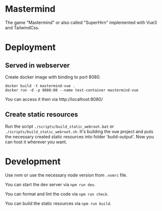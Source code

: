 # Mastermind

The game "Mastermind" or also called "SuperHirn" implemented with Vue3 and TailwindCss.



# Deployment

## Served in webserver

Create docker image with binding to port 8080.
```` 
docker build -t mastermind-vue .
docker run -d -p 8080:80 --name test-container mastermind-vue
````
You can access it then via http://localhost:8080/

## Create static resources

Run the script `./scripts/build_static_webroot.bat` or `./scripts/build_static_webroot.sh`.
It's building the vue project and puts the necessary created static resources into folder 'build-output'.
Now you can host it wherever you want.


# Development

Use nvm or use the necessary node version from `.nvmrc` file.

You can start the dev server via `npm run dev`.

You can format and lint the code via `npm run check`.

You can build the static resources via `npm run build`.


